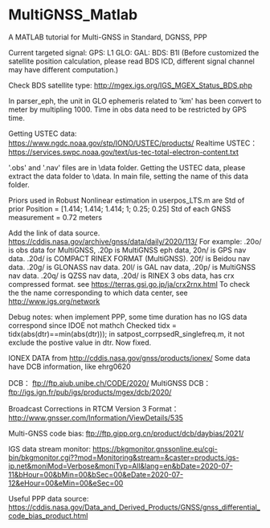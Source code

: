 # MultiGNSS_Matlab
A MATLAB tutorial for Multi-GNSS in Standard, DGNSS, PPP

Current targeted signal:
GPS: L1
GLO:
GAL:
BDS: B1I (Before customized the satellite position calculation, please read BDS ICD, different signal channel may have different computation.)

Check BDS satellite type: http://mgex.igs.org/IGS_MGEX_Status_BDS.php

In parser_eph, the unit in GLO ephemeris related to 'km' has been convert to meter by multipling 1000.
Time in obs data need to be restricted by GPS time.

Getting USTEC data: https://www.ngdc.noaa.gov/stp/IONO/USTEC/products/
Realtime USTEC： https://services.swpc.noaa.gov/text/us-tec-total-electron-content.txt


'.obs' and '.nav' files are in \data folder.
Getting the USTEC data, please extract the data folder to \data.
In main file, setting the name of this data folder.

Priors used in Robust Nonlinear estimation in userpos_LTS.m are
Std of prior Position = [1.414; 1.414; 1.414; 1; 0.25; 0.25]
Std of each GNSS measurement = 0.72 meters

Add the link of data source.  https://cddis.nasa.gov/archive/gnss/data/daily/2020/113/
For example: 
.20o/ is obs data for MultiGNSS, .20p is MultiGNSS eph data, 20n/ is GPS nav data.
.20d/ is COMPACT RINEX FORMAT (MultiGNSS).  20f/ is Beidou nav data.
.20g/ is GLONASS nav data. 20l/ is GAL nav data, 
.20p/ is MultiGNSS nav data. .20q/ is QZSS nav data,
.20d/ is RINEX 3 obs data, has crx compressed format.  see https://terras.gsi.go.jp/ja/crx2rnx.html
To check the the name corresponding to which data center, see http://www.igs.org/network


Debug notes: when implement PPP, some time duration has no IGS data correspond since IDOE not mathch
Checked tidx = tidx(abs(dtr)==min(abs(dtr))); in satpost_corrpsedR_singlefreq.m, it not exclude the postive value in dtr. Now fixed.

IONEX DATA from http://cddis.nasa.gov/gnss/products/ionex/
Some data have DCB information, like ehrg0620

DCB： ftp://ftp.aiub.unibe.ch/CODE/2020/
MultiGNSS DCB：ftp://igs.ign.fr/pub/igs/products/mgex/dcb/2020/

Broadcast Corrections in RTCM Version 3 Format： http://www.gnsser.com/Information/ViewDetails/535

Multi-GNSS code bias: ftp://ftp.gipp.org.cn/product/dcb/daybias/2021/

IGS data stream monitor:
https://bkgmonitor.gnssonline.eu/cgi-bin/bkgmonitor.cgi??mod=Monitoring&stream=&caster=products.igs-ip.net&moniMod=Verbose&moniTyp=All&lang=en&bDate=2020-07-11&bHour=00&bMin=00&bSec=00&eDate=2020-07-12&eHour=00&eMin=00&eSec=00

Useful PPP data source: https://cddis.nasa.gov/Data_and_Derived_Products/GNSS/gnss_differential_code_bias_product.html